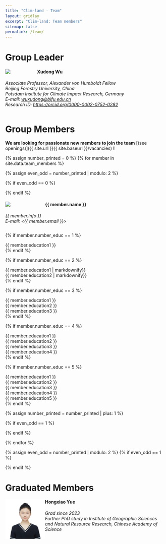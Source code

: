 ```yaml
---
title: "Clim-land - Team"
layout: gridlay
excerpt: "Clim-land: Team members"
sitemap: false
permalink: /team/
---
```

# Group Leader
<div class="col-sm-6 clearfix" style="width: 100%; max-width: 100%;">
  <img src="/images/teampic/xudong.png" class="img-responsive" width="20%" style="float: left" />
  <h4>Xudong Wu</h4>
  <i style="display: block; width: auto; white-space: nowrap;">Associate Professor, Alexander von Humboldt Fellow <br>
  Beijing Forestry University, China<br>
  Potsdam Institute for Climate Impact Research, Germany<br>
  E-mail: <a href="mailto:wuxudong@bjfu.edu.cn">wuxudong@bjfu.edu.cn</a><br>
  Research ID: <a href="https://orcid.org/0000-0002-0752-0282">https://orcid.org/0000-0002-0752-0282</a></i>
  <ul style="overflow: hidden">
    <!-- 这里可以放置更多的成员详细信息列表 -->
  </ul>
</div>


<!-- Clearfix to ensure that the following content starts on a new line -->
<div class="clearfix"></div> <!-- This div ends the floating effect -->

# Group Members

 **We are looking for passionate new members to join the team** [(see openings)]({{ site.url }}{{ site.baseurl }}/vacancies) **!**

{% assign number_printed = 0 %}
{% for member in site.data.team_members %}

{% assign even_odd = number_printed | modulo: 2 %}

{% if even_odd == 0 %}
<div class="row">
{% endif %}

<head>
<style>
  .no-list-style {
    list-style-type: none; /* 去除列表项前的默认标记 */
    padding-left: 0; /* 去除默认的左填充，这通常用于对齐列表项 */
  }
</style>
</head>


<div class="col-sm-6 clearfix">
  <img src="{{ site.url }}{{ site.baseurl }}/images/teampic/{{ member.photo }}" class="img-responsive" width="25%" style="float: left" />
  <h4>{{ member.name }}</h4>
  <i>{{ member.info }} <br>E-mail: <{{ member.email }}></i> 
  <ul class="no-list-style" style="overflow: hidden;">

  {% if member.number_educ == 1 %}
  <li> {{ member.education1 }} </li>
  {% endif %}

  {% if member.number_educ == 2 %}
  <li> {{ member.education1 | markdownify}} </li>
  <li> {{ member.education2 | markdownify}} </li>
  {% endif %}

  {% if member.number_educ == 3 %}
  <li> {{ member.education1 }} </li>
  <li> {{ member.education2 }} </li>
  <li> {{ member.education3 }} </li>
  {% endif %}

  {% if member.number_educ == 4 %}
  <li> {{ member.education1 }} </li>
  <li> {{ member.education2 }} </li>
  <li> {{ member.education3 }} </li>
  <li> {{ member.education4 }} </li>
  {% endif %}

  {% if member.number_educ == 5 %}
  <li> {{ member.education1 }} </li>
  <li> {{ member.education2 }} </li>
  <li> {{ member.education3 }} </li>
  <li> {{ member.education4 }} </li>
  <li> {{ member.education5 }} </li>
  {% endif %}

  </ul>
</div>

{% assign number_printed = number_printed | plus: 1 %}

{% if even_odd == 1 %}
</div>
{% endif %}

{% endfor %}

{% assign even_odd = number_printed | modulo: 2 %}
{% if even_odd == 1 %}
</div>
{% endif %}

# Graduated Members
<div class="col-sm-6 clearfix">
  <img src="/images/teampic/hongxiao.jpg" class="img-responsive" width="25%" style="float: left" />
  <h4>Hongxiao Yue</h4>
  <i>Grad since 2023</i><br>
  <i>Further PhD study in Institute of Geographic Sciences and Natural Resource Research, Chinese Academy of Science<!--<br>email: <email@example.com> --></i><br>
  <ul style="overflow: hidden">
    <!-- 这里可以放置更多的成员详细信息列表 -->
  </ul>
</div>

